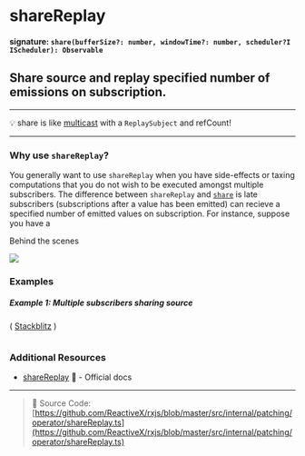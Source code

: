 # shareReplay

#### signature: `share(bufferSize?: number, windowTime?: number, scheduler?I IScheduler): Observable`

## Share source and replay specified number of emissions on subscription.

---

:bulb: share is like [multicast](multicast.md) with a `ReplaySubject` and
refCount!

---

### Why use `shareReplay`?

You generally want to use `shareReplay` when you have side-effects or taxing
computations that you do not wish to be executed amongst multiple subscribers.
The difference between `shareReplay` and [`share`](./share.md) is late
subscribers (subscriptions after a value has been emitted) can recieve a
specified number of emitted values on subscription. For instance, suppose you
have a

Behind the scenes

<div class="ua-ad"><a href="https://ultimateangular.com/?ref=76683_kee7y7vk"><img src="https://ultimateangular.com/assets/img/banners/ua-leader.svg"></a></div>

### Examples

##### Example 1: Multiple subscribers sharing source

( [Stackblitz](http://jsbin.com/jobiyomari/1/edit?js,console) )

```js
```

### Additional Resources

* [shareReplay](http://reactivex.io/rxjs/class/es6/Observable.js~Observable.html#instance-method-shareReplay)
  :newspaper: - Official docs

---

> :file_folder: Source Code:
> [https://github.com/ReactiveX/rxjs/blob/master/src/internal/patching/operator/shareReplay.ts](https://github.com/ReactiveX/rxjs/blob/master/src/internal/patching/operator/shareReplay.ts)
